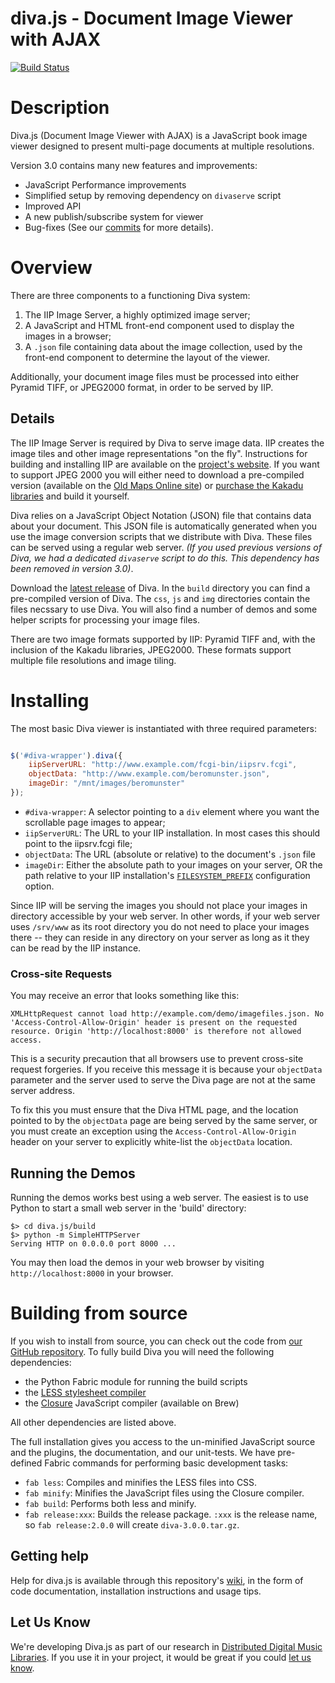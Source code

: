 diva.js - Document Image Viewer with AJAX
=========================================

[![Build Status](https://secure.travis-ci.org/DDMAL/diva.js.png?branch=develop)](http://travis-ci.org/DDMAL/diva.js)

# Description

Diva.js (Document Image Viewer with AJAX) is a JavaScript book image viewer designed to present multi-page documents at multiple resolutions.

Version 3.0 contains many new features and improvements:

 * JavaScript Performance improvements
 * Simplified setup by removing dependency on `divaserve` script
 * Improved API
 * A new publish/subscribe system for viewer
 * Bug-fixes (See our [commits](https://github.com/DDMAL/diva.js/commits/master) for more details).

# Overview

There are three components to a functioning Diva system:

1. The IIP Image Server, a highly optimized image server;
2. A JavaScript and HTML front-end component used to display the images in a browser;
3. A `.json` file containing data about the image collection, used by the front-end component to determine the layout of the viewer.

Additionally, your document image files must be processed into either Pyramid TIFF, or JPEG2000 format, in order to be served by IIP.

## Details

The IIP Image Server is required by Diva to serve image data. IIP creates the image tiles and other image representations "on the fly". Instructions for building and installing IIP are available on the [project's website](http://iipimage.sourceforge.net/documentation/server/). If you want to support JPEG 2000 you will either need to download a pre-compiled version (available on the [Old Maps Online site](http://help.oldmapsonline.org/jpeg2000/installation)) or [purchase the Kakadu libraries](http://www.kakadusoftware.com) and build it yourself.

Diva relies on a JavaScript Object Notation (JSON) file that contains data about your document. This JSON file is automatically generated when you use the image conversion scripts that we distribute with Diva. These files can be served using a regular web server. _(If you used previous versions of Diva, we had a dedicated `divaserve` script to do this. This dependency has been removed in version 3.0)_.

Download the [latest release](https://github.com/DDMAL/diva.js/releases) of Diva. In the `build` directory you can find a pre-compiled version of Diva. The `css`, `js` and `img` directories contain the files necssary to use Diva. You will also find a number of demos and some helper scripts for processing your image files.

There are two image formats supported by IIP: Pyramid TIFF and, with the inclusion of the Kakadu libraries, JPEG2000. These formats support multiple file resolutions and image tiling. 

# Installing

The most basic Diva viewer is instantiated with three required parameters:

```javascript

$('#diva-wrapper').diva({
    iipServerURL: "http://www.example.com/fcgi-bin/iipsrv.fcgi",
    objectData: "http://www.example.com/beromunster.json",
    imageDir: "/mnt/images/beromunster"
});
```

 * `#diva-wrapper`: A selector pointing to a `div` element where you want the scrollable page images to appear;
 * `iipServerURL`: The URL to your IIP installation. In most cases this should point to the iipsrv.fcgi file;
 * `objectData`: The URL (absolute or relative) to the document's `.json` file
 * `imageDir`: Either the absolute path to your images on your server, OR the path relative to your IIP installation's [`FILESYSTEM_PREFIX`](http://iipimage.sourceforge.net/documentation/server/) configuration option.

Since IIP will be serving the images you should not place your images in directory accessible by your web server. In other words, if your web server uses `/srv/www` as its root directory you do not need to place your images there -- they can reside in any directory on your server as long as it they can be read by the IIP instance.

### Cross-site Requests

You may receive an error that looks something like this:

```
XMLHttpRequest cannot load http://example.com/demo/imagefiles.json. No 'Access-Control-Allow-Origin' header is present on the requested resource. Origin 'http://localhost:8000' is therefore not allowed access.
```

This is a security precaution that all browsers use to prevent cross-site request forgeries. If you receive this message it is because your `objectData` parameter and the server used to serve the Diva page are not at the same server address.

To fix this you must ensure that the Diva HTML page, and the location pointed to by the `objectData` page are being served by the same server, or you must create an exception using the `Access-Control-Allow-Origin` header on your server to explicitly white-list the `objectData` location.

## Running the Demos

Running the demos works best using a web server. The easiest is to use Python to start a small web server in the 'build' directory:

```
$> cd diva.js/build
$> python -m SimpleHTTPServer
Serving HTTP on 0.0.0.0 port 8000 ...
```
You may then load the demos in your web browser by visiting `http://localhost:8000` in your browser.

# Building from source

If you wish to install from source, you can check out the code from [our GitHub repository](http://github.com/DDMAL/diva.js). To fully build Diva you will need the following dependencies:

 * the Python Fabric module for running the build scripts
 * the [LESS stylesheet compiler](http://lesscss.org)
 * the [Closure](https://developers.google.com/closure/) JavaScript compiler (available on Brew)

All other dependencies are listed above.

The full installation gives you access to the un-minified JavaScript source and the plugins, the documentation, and our unit-tests. We have pre-defined Fabric commands for performing basic development tasks:

 * `fab less`: Compiles and minifies the LESS files into CSS.
 * `fab minify`: Minifies the JavaScript files using the Closure compiler.
 * `fab build`: Performs both less and minify.
 * `fab release:xxx`: Builds the release package. `:xxx` is the release name, so `fab release:2.0.0` will create `diva-3.0.0.tar.gz`. 

## Getting help

Help for diva.js is available through this repository's [wiki](https://github.com/DDMAL/diva.js/wiki), in the form of code documentation, installation instructions and usage tips.

Let Us Know
-----------

We're developing Diva.js as part of our research in [Distributed Digital Music Libraries](http://ddmal.music.mcgill.ca). If you use it in your project, it would be great if you could [let us know](mailto:andrew.hankinson@mail.mcgill.ca).

